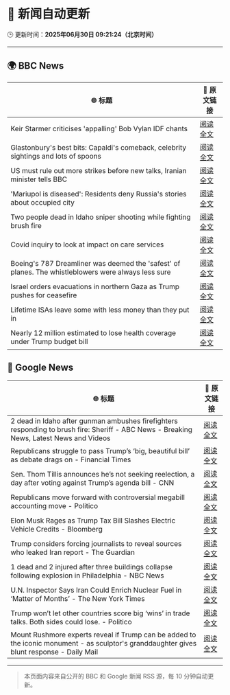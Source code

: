 # 🧠 新闻自动更新

🕒 更新时间：**2025年06月30日 09:21:24（北京时间）**

---

## 🌍 BBC News

| 🌐 标题 | 🔗 原文链接 |
|--------|-------------|
| Keir Starmer criticises 'appalling' Bob Vylan IDF chants | [阅读全文](https://www.bbc.com/news/articles/c33514nryy1o) |
| Glastonbury's best bits: Capaldi's comeback, celebrity sightings and lots of spoons | [阅读全文](https://www.bbc.com/news/articles/c0l4033xe22o) |
| US must rule out more strikes before new talks, Iranian minister tells BBC | [阅读全文](https://www.bbc.com/news/articles/c20r18x8x05o) |
| 'Mariupol is diseased': Residents deny Russia's stories about occupied city | [阅读全文](https://www.bbc.com/news/articles/cq6912mqp1go) |
| Two people dead in Idaho sniper shooting while fighting brush fire | [阅读全文](https://www.bbc.com/news/articles/c9vrg9g2ll7o) |
| Covid inquiry to look at impact on care services | [阅读全文](https://www.bbc.com/news/articles/c62dg6xvy6no) |
| Boeing's 787 Dreamliner was deemed the 'safest' of planes. The whistleblowers were always less sure | [阅读全文](https://www.bbc.com/news/articles/cwyq7vgq2e5o) |
| Israel orders evacuations in northern Gaza as Trump pushes for ceasefire | [阅读全文](https://www.bbc.com/news/articles/ckg54klnyy3o) |
| Lifetime ISAs leave some with less money than they put in | [阅读全文](https://www.bbc.com/news/articles/c93kgye03j9o) |
| Nearly 12 million estimated to lose health coverage under Trump budget bill | [阅读全文](https://www.bbc.com/news/articles/cx2verel4nlo) |

## 📰 Google News

| 🌐 标题 | 🔗 原文链接 |
|--------|-------------|
| 2 dead in Idaho after gunman ambushes firefighters responding to brush fire: Sheriff - ABC News - Breaking News, Latest News and Videos | [阅读全文](https://news.google.com/rss/articles/CBMirAFBVV95cUxOMmxNaEU4Y01WMC1VR3dzVDlaVmdJQy1TUTFJM2FzeVlZbjdIQXN4U0tZYUxhTGJzdXJDXzNVSWlyT193SkRCeVJSVlpVV2lhQTlobEF3encxenlzOFFJblZSc1RRaGlNSmYwX0g2SjVPUkRiTEhLMVNnc1haWXRBMXNkeExsM2RIVXlMNXdLQzBLRWNoSGZGdnhvNnZrRndwZ01JeDdFdjllX2oy0gGyAUFVX3lxTE5iYVBQOFRRaGh1Ynd0UDNteF8tYzZ0bHB5Y213RFhNLVlFeUNVb05PVFRiazNyY3ppV2hzSl9iYnBXRjdRX2FQVmN0RVZfdEVVWWV5UV9EOEVQLXFYVTdRb1h3ZW5NWG1nRURsWlVIQzhLb0ZuSzFCQThaNFIyMFgwTzZKeERkcjVPa296bzVoQzQ3cExMWVdha25rMzc3VzFGMXU4LVRwZlR5ZmlKNWd5T2c?oc=5) |
| Republicans struggle to pass Trump’s ‘big, beautiful bill’ as debate drags on - Financial Times | [阅读全文](https://news.google.com/rss/articles/CBMicEFVX3lxTE1oRjhOZVE4alNHbU1XYnY5VVhZc3lFdmlZRWZralVmMDJSMVdlaGZsLTVQSzB2bi1GYVBKLWc1blI5ZGhiSmV5T2pLMXBDWjYya1VGeXFTTVB3U2tPblB2RXJRQm5kaEEwRTRZWlhTWWs?oc=5) |
| Sen. Thom Tillis announces he’s not seeking reelection, a day after voting against Trump’s agenda bill - CNN | [阅读全文](https://news.google.com/rss/articles/CBMif0FVX3lxTE1hdHpzZ1NRblE0cmNLVTlWdEdoQ1pFNF9LMGdQSFF5RndFZV84Z1dhUFYtWDJCVGhJNjNDM0cyYnhUXzJSWWUxUDV4eHB3WTVWdE84Q3VfSi1hbzVGODVuUVp2MTRZMWhUclduczBZUjI0SzRHWVdWeTZrOXN6YTjSAYQBQVVfeXFMTUQzck5LRFpveUNkdXNvMjRnWUxXckRSbHBsWGJqVno3RnNJZE1FN3ZZalBmREd2YVh5NWRrVkFDN01XUFUzckUyNGtQOWtSSVRtclpYekJ2NnZqeGNneWJEWXZZRnE1dWJBZ1ZCV2JTUVF5clNHTXBoekkyQWdxbGJQZlJZ?oc=5) |
| Republicans move forward with controversial megabill accounting move - Politico | [阅读全文](https://news.google.com/rss/articles/CBMi0AFBVV95cUxPak9fekNkWWROdkFkeGRTVGFhTDNkU2ZESDN4UmRQVlBoNkxGMDM1SGlGLUI0aXZqNDg3VnliLWVOSjNiTVVtZXltNHhjcEdNdnRDTTU3dm9wdXdyMGcyMGtMME1VbFBDdHJZNlpHZDI4aHRzM0lfcUJvOTVpbXphVUFyLWxEZDJQd09sYllyS1U0bGdfTFp0N09TUXhZMnFXQVNyMlZZQTFSaWJtdEhhR0piT0dxUFBuWDJqYUhCVVBhTmZMZXZmdFNUektRMTFm?oc=5) |
| Elon Musk Rages as Trump Tax Bill Slashes Electric Vehicle Credits - Bloomberg | [阅读全文](https://news.google.com/rss/articles/CBMisgFBVV95cUxOb3FUeS1hR1hONHBCLVZUUVFxQU5vWFVmRWotTk5LS3lBeF9GZ3FFa3p2MVo2blJuQm82Ym1Iel96TjdGRzI0bU9FVmFtX2QxX1g3OGhubF9rb2UtYzNldnRDZXZDbkNGZGFUX0llVW03MTNTRmhBcUJuN011WGd5VVBIR1FON3ZsdXZlNWlhVEI4VU9ERmtGT1Y3RVBEcjhZUkFqbUROZGhkTzl1UUtSX3pR?oc=5) |
| Trump considers forcing journalists to reveal sources who leaked Iran report - The Guardian | [阅读全文](https://news.google.com/rss/articles/CBMiiAFBVV95cUxOeUdKazgxMVZjRXFlSERHTzVNdGtwU2ZoaEd1WGJCNFlMZWZxdUFJR1E3RG1URFlZYXdCOTB4cTZad3hVbEVtTFdWQnE2SzM3cUdnVlU1UEdEOVlaSDZOYVVaYV9jNGUzUXNFdUY0eXVMOWhGMEthZjNnYnlsM0txZTlfWHI1bFZv?oc=5) |
| 1 dead and 2 injured after three buildings collapse following explosion in Philadelphia - NBC News | [阅读全文](https://news.google.com/rss/articles/CBMijwFBVV95cUxNenlEdk40dHVENWdFOFBwNmJ1VnN2Z0ZSVGE0ZmJsbHJlb0VubzNrcHdQYXBaeTk5TXpUbkhBbVlXNGNBb19zMmh5Ui1MQ0hqXzNZTUxxby1fVnRfVVFHX0U1c1FFMDRsRDJ5OHZCdnFma3dhN3JJTzJJMUlmWkFVYm9QN0hYbEQ1eWFETThaMNIBVkFVX3lxTE5UREprellJNG4tMTRFWmk2VzJsTng0U0w0OTVHdWZITVFBamhVd0VpSkNwa3NqOWdpb21LUklVVHduRWtYb1FxU2J3VHhWZHhCb29nZWFR?oc=5) |
| U.N. Inspector Says Iran Could Enrich Nuclear Fuel in ‘Matter of Months’ - The New York Times | [阅读全文](https://news.google.com/rss/articles/CBMijwFBVV95cUxQdzhyQ2Yxa2JieHR5WGhoUGNRMWU0UC1jcktfampCZXNvdDBXUmZmcjVJeW1LS1RoaFJvNzcxS1Q0TF9BY2ctdnNPTWJiaUJybm5WR2N5TkFXVGc2QzdNaVBSU2xkNFg3dkFkWGlhS3ExRHlkS1ktaE5OeUJwNzhndnhjamJIUXhFSkRKbzVhOA?oc=5) |
| Trump won’t let other countries score big ‘wins’ in trade talks. Both sides could lose. - Politico | [阅读全文](https://news.google.com/rss/articles/CBMieEFVX3lxTE05MVVoZkRXMldnYWhrOW9ReXRUN0llVDZvZlFBYmdpY29uc1FKTmR3UnFuUGtNVFBZYTRtYVpkRl9Hdm1CeDR0ckxoOGdJMXQ2VmM1OV8xSGJlc085WDBiTEhIdlMwS082Zl8telI2WjBrVWloZjlmag?oc=5) |
| Mount Rushmore experts reveal if Trump can be added to the iconic monument - as sculptor's granddaughter gives blunt response - Daily Mail | [阅读全文](https://news.google.com/rss/articles/CBMingFBVV95cUxNaUhLMDFPa3hIaGxwbkIyTWp3N3huME9TeDJJVlVNaTJXc2dVRXJidjk3bVY5ajQ5Q3N0dnozY2dQdVB4a0E0OVlDd2Rqd0RlVk5qTS1FZ1hEMVBQWlQzTjZTdVhta0N0WUtSWUc1aXNyRkNOZ2k3RU1lRjA1RmFPWlZ5OUVfT0xISVc2WTc3YklPdG1KVS16MTdScEJxZ9IBowFBVV95cUxQMWdDZFdBU0pvV2UwWUxCYXI3X2Y3TnFuclRCUXRQZVM2OUhXaFAxbGhyY3N5R0gwQ3B0Q2ZVT0NJbWdNX1BHQXlOODAxOWdDVzFILWltUktMQ2tKV1dqSi1qOHNBS3dnT0pCNFg3QlhiZkdOTnY4ZnNqWmszSjh6UkpkVDNld2hwaXZJcXJ6c1U5Zkhmb2J3UkFMdmxnZE1VanJ3?oc=5) |

---
> 本页面内容来自公开的 BBC 和 Google 新闻 RSS 源，每 10 分钟自动更新。